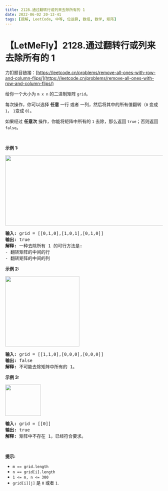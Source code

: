 ```yaml
---
title: 2128.通过翻转行或列来去除所有的 1
date: 2022-06-02 20-13-41
tags: [题解, LeetCode, 中等, 位运算, 数组, 数学, 矩阵]
---
```


# 【LetMeFly】2128.通过翻转行或列来去除所有的 1

力扣题目链接：[https://leetcode.cn/problems/remove-all-ones-with-row-and-column-flips/](https://leetcode.cn/problems/remove-all-ones-with-row-and-column-flips/)

<p>给你一个大小为&nbsp;<code>m x n</code> 的二进制矩阵&nbsp;<code>grid</code>。</p>

<p>每次操作，你可以选择 <strong>任意</strong> 一行 或者 一列，然后将其中的所有值翻转（<code>0</code> 变成 <code>1</code>， <code>1</code>变成 <code>0</code>）。</p>

<p>如果经过 <strong>任意次</strong> 操作，你能将矩阵中所有的 <code>1</code> 去除，那么返回 <code>true</code>；否则返回 <code>false</code>。</p>

<p>&nbsp;</p>

<p><strong>示例 1:</strong></p>
<img src="https://assets.leetcode.com/uploads/2022/01/03/image-20220103191300-1.png" style="width: 756px; height: 225px;">
<pre><strong>输入:</strong> grid = [[0,1,0],[1,0,1],[0,1,0]]
<strong>输出:</strong> true
<strong>解释:</strong> 一种去除所有 1 的可行方法是:
- 翻转矩阵的中间的行
- 翻转矩阵的中间的列
</pre>

<p><strong>示例 2:</strong></p>
<img src="https://assets.leetcode.com/uploads/2022/01/03/image-20220103181204-7.png" style="width: 237px; height: 225px;">
<pre><strong>输入:</strong> grid = [[1,1,0],[0,0,0],[0,0,0]]
<strong>输出:</strong> false
<strong>解释:</strong> 不可能去除矩阵中所有的 1。
</pre>

<p><strong>示例 3:</strong></p>
<img src="https://assets.leetcode.com/uploads/2022/01/03/image-20220103181224-8.png" style="width: 114px; height: 100px;">
<pre><strong>输入:</strong> grid = [[0]]
<strong>输出:</strong> true
<strong>解释:</strong> 矩阵中不存在 1，已经符合要求。
</pre>

<p>&nbsp;</p>

<p><strong>提示:</strong></p>

<ul>
	<li><code>m == grid.length</code></li>
	<li><code>n == grid[i].length</code></li>
	<li><code>1 &lt;= m, n &lt;= 300</code></li>
	<li><code>grid[i][j]</code> 是&nbsp;<code>0</code>&nbsp;或者&nbsp;<code>1</code>.</li>
</ul>


    